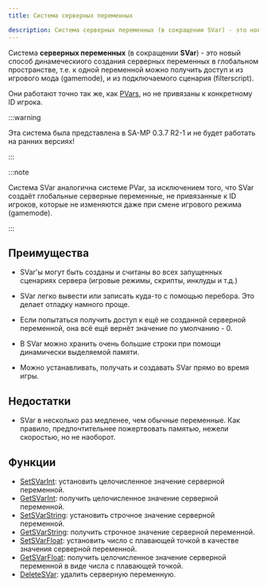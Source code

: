 ```yaml
---
title: Система серверных переменных

description: Система серверных переменных (в сокращении SVar) - это новый способ динамеческиого создания серверных переменных в глобальном пространстве, т.е. к одной переменной можно получить доступ и из игрового мода (gamemode), и из подключаемого сценария (filterscript).
---
```



Система **серверных переменных** (в сокращении **SVar**) - это новый способ динамеческиого создания серверных переменных в глобальном пространстве, т.е. к одной переменной можно получить доступ и из игрового мода (gamemode), и из подключаемого сценария (filterscript).

Они работают точно так же, как [PVars](perplayervariablesystem), но не привязаны к конкретному ID игрока.

:::warning

Эта система была представлена в SA-MP 0.3.7 R2-1 и не будет работать на ранних версиях!

:::

:::note

Система SVar аналогична системе PVar, за исключением того, что SVar создаёт глобальные серверные переменные, не привязанные к ID игроков, которые не изменяются даже при смене игрового режима (gamemode).

:::

## Преимущества

- SVar'ы могут быть созданы и считаны во всех запущенных сценариях сервера (игровые режимы, скрипты, инклуды и т.д.)

- SVar легко вывести или записать куда-то с помощью перебора. Это делает отладку намного проще.

- Если попытаться получить доступ к ещё не созданной серверной переменной, она всё ещё вернёт значение по умолчанию - 0.

- В SVar можно хранить очень большие строки при помощи динамически выделяемой памяти.

- Можно устанавливать, получать и создавать SVar прямо во время игры.

## Недостатки

- SVar в несколько раз медленее, чем обычные переменные. Как правило, предпочтительнее пожертвовать памятью, нежели скоростью, но не наоборот.

## Функции

- [SetSVarInt](../scripting/functions/SetSVarInt): установить целочисленное значение серверной переменной.
- [GetSVarInt](../scripting/functions/GetSVarInt): получить целочисленное значение серверной переменной.
- [SetSVarString](../scripting/functions/SetSVarString): установить строчное значение серверной переменной.
- [GetSVarString](../scripting/functions/GetSVarString): получить строчное значение серверной переменной.
- [SetSVarFloat](../scripting/functions/SetSVarFloat): установить число с плавающей точкой в качестве значения серверной переменной.
- [GetSVarFloat](../scripting/functions/GetSVarFloat): получить целочисленное значение серверной переменной в виде числа с плавающей точкой.
- [DeleteSVar](../scripting/functions/DeleteSVar): удалить серверную переменную.
